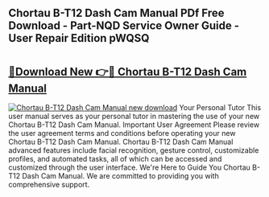 ## Chortau B-T12 Dash Cam Manual PDf Free Download - Part-NQD Service Owner Guide - User Repair Edition pWQSQ

# <h2><a href="http://cf25281.oget.top/?id=Chortau+B-T12+Dash+Cam+Manual">🔗Download New 👉🔴 Chortau B-T12 Dash Cam Manual</a></h2>

[![Chortau B-T12 Dash Cam Manual new download](https://i.imgur.com/5g1atiW.png)](http://cf25281.oget.top/?id=Chortau+B-T12+Dash+Cam+Manual)
Your Personal Tutor This user manual serves as your personal tutor in mastering the use of your new Chortau B-T12 Dash Cam Manual. Important User Agreement Please review the user agreement terms and conditions before operating your new Chortau B-T12 Dash Cam Manual. Chortau B-T12 Dash Cam Manual advanced features include facial recognition, gesture control, customizable profiles, and automated tasks, all of which can be accessed and customized through the user interface. We're Here to Guide You Chortau B-T12 Dash Cam Manual. We are committed to providing you with comprehensive support.

